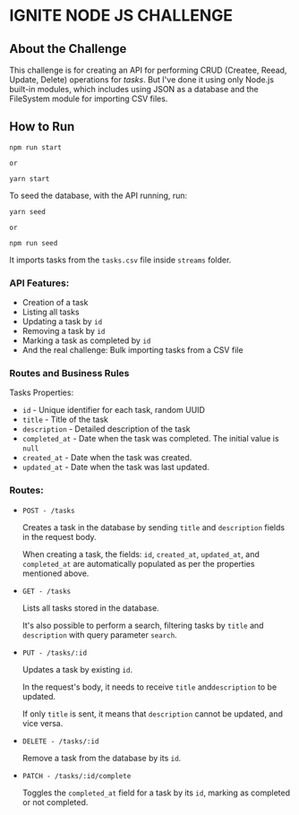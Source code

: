 # IGNITE NODE JS CHALLENGE

## About the Challenge

This challenge is for creating an API for performing CRUD (Createe, Reead, Update, Delete) operations for _tasks_.
But I've done it using only Node.js built-in modules, which includes using JSON as a database and the FileSystem module for importing CSV files.

## How to Run

```console
npm run start

or

yarn start
```

To seed the database, with the API running, run:

```console
yarn seed

or

npm run seed
```

It imports tasks from the `tasks.csv` file inside `streams` folder.

### API Features:

- Creation of a task
- Listing all tasks
- Updating a task by `id`
- Removing a task by `id`
- Marking a task as completed by `id`
- And the real challenge: Bulk importing tasks from a CSV file

### Routes and Business Rules

Tasks Properties:

- `id` - Unique identifier for each task, random UUID
- `title` - Title of the task
- `description` - Detailed description of the task
- `completed_at` - Date when the task was completed. The initial value is `null`
- `created_at` - Date when the task was created.
- `updated_at` - Date when the task was last updated.

### Routes:

- `POST - /tasks`

  Creates a task in the database by sending `title` and `description` fields in the request body.

  When creating a task, the fields: `id`, `created_at`, `updated_at`, and `completed_at` are automatically populated as per the properties mentioned above.

- `GET - /tasks`

  Lists all tasks stored in the database.

  It's also possible to perform a search, filtering tasks by `title` and `description` with query parameter `search`.

- `PUT - /tasks/:id`

  Updates a task by existing `id`.

  In the request's body, it needs to receive `title` and`description` to be updated.

  If only `title` is sent, it means that `description` cannot be updated, and vice versa.

- `DELETE - /tasks/:id`

  Remove a task from the database by its `id`.

- `PATCH - /tasks/:id/complete`

  Toggles the `completed_at` field for a task by its `id`, marking as completed or not completed.
